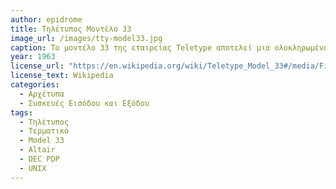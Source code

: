 ```yaml
---
author: epidrome
title: Τηλέτυπος Μοντέλο 33 
image_url: /images/tty-model33.jpg
caption: Το μοντέλο 33 της εταιρείας Teletype αποτελεί μια ολοκληρωμένη συσκευή εισόδου και εξόδου και ήταν πολύ δημοφιλής με τους μίνι-υπολογιστές της δεκαετίας του 1960, καθώς και με τους πρώτους μίκρο-υπολογιστές, αφού για πολλά χρόνια ήταν η πιο οικονομική και οικεία λύση. Ο χρήστης μπορούσε να αλληλεπιδράσει με τον υπολογιστή με το πληκτρολόγιο και να δει την έξοδο να τυπώνεται στο χαρτί, ενώ η διάτρητη χαρτοταινία επέτρεπε τόσο την αποθήκευση δεδομένων, όσο και τη φόρτωση τους. 
year: 1963 
license_url: "https://en.wikipedia.org/wiki/Teletype_Model_33#/media/File:TTY33ASR.jpg" 
license_text: Wikipedia
categories:
  - Αρχέτυπα 
  - Συσκευές Εισόδου και Εξόδου
tags:
  - Τηλέτυπος 
  - Τερματικό
  - Model 33
  - Altair
  - DEC PDP
  - UNIX
---
```

